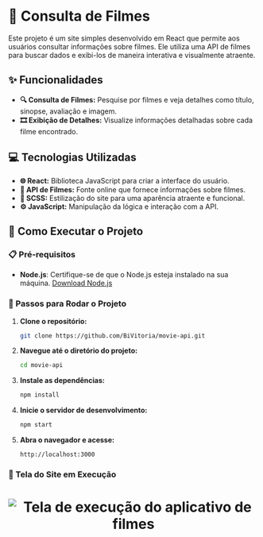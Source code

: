 # 📝 Consulta de Filmes

Este projeto é um site simples desenvolvido em React que permite aos usuários consultar informações sobre filmes. Ele utiliza uma API de filmes para buscar dados e exibi-los de maneira interativa e visualmente atraente.

## ✨ Funcionalidades

- **🔍 Consulta de Filmes:** Pesquise por filmes e veja detalhes como título, sinopse, avaliação e imagem.
- **🎞️ Exibição de Detalhes:** Visualize informações detalhadas sobre cada filme encontrado.

## 💻 Tecnologias Utilizadas

- **🌐 React:** Biblioteca JavaScript para criar a interface do usuário.
- **📡 API de Filmes:** Fonte online que fornece informações sobre filmes.
- **🎨 SCSS:** Estilização do site para uma aparência atraente e funcional.
- **⚙️ JavaScript:** Manipulação da lógica e interação com a API.

## 🚀 Como Executar o Projeto

### 📋 Pré-requisitos

- **Node.js**: Certifique-se de que o Node.js esteja instalado na sua máquina. [Download Node.js](https://nodejs.org/)

### 🔧 Passos para Rodar o Projeto

1. **Clone o repositório:**
    ```bash
    git clone https://github.com/BiVitoria/movie-api.git
    ```
2. **Navegue até o diretório do projeto:**
    ```bash
    cd movie-api
    ```
3. **Instale as dependências:**
    ```bash
    npm install
    ```
4. **Inicie o servidor de desenvolvimento:**
    ```bash
    npm start
    ```
5. **Abra o navegador e acesse:**
    ```text
    http://localhost:3000
    ```

### 📸 Tela do Site em Execução

<h1 align="center"> <img src="![image](https://github.com/user-attachments/assets/05204e63-5488-4fc6-9bdf-8d2a277d10bc)"
alt="Tela de execução do aplicativo de filmes"/> </h1>
